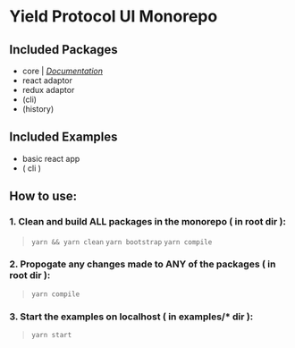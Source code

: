 # Yield Protocol UI Monorepo

## Included Packages
- core | _[Documentation](https://silver-engine-e5b67cb1.pages.github.io/)_
- react adaptor
- redux adaptor
- (cli)
- (history)

## Included Examples
- basic react app 
- ( cli ) 

## How to use:
### 1. Clean and build ALL packages in the monorepo ( in root dir ): 
> `yarn && yarn clean`
> `yarn bootstrap`
> `yarn compile`

### 2. Propogate any changes made to ANY of the packages ( in root dir ):
> `yarn compile` 


### 3. Start the examples on localhost ( in examples/* dir ): 
> `yarn start`